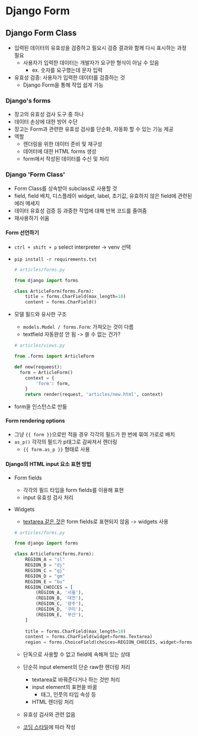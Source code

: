 # Django Form

## Django Form Class

- 입력된 데이터의 유효성을 검증하고 필요시 검증 결과와 함께 다시 표시하는 과정 필요
  - 사용자가 입력한 데이터는 개발자가 요구한 형식이 아닐 수 있음
    - ex. 숫자를 요구했는데 문자 입력
- 유효성 검증: 사용자가 입력한 데이터를 검증하는 것
  - Django Form을 통해 작업 쉽게 가능

### Django's forms

- 장고의 유효성 검사 도구 중 하나
- 데이터 손상에 대한 방어 수단
- 장고는 Form과 관련한 유효성 검사를 단순화, 자동화 할 수 있는 기능 제공
- 역할
  - 렌더링을 위한 데이터 준비 및 재구성
  - 데어터에 대한 HTML forms 생성
  - form에서 작성된 데이터를 수신 및 처리

### Django 'Form Class'

- Form Class를 상속받아 subclass로 사용할 것
- field, field 배치, 디스플레이 widget, label, 초기값, 유효하지 않은 field에 관련된 에러 메세지
- 데이터 유효성 검증 등 과중한 작업에 대해 반복 코드를 줄여줌
- 재사용하기 쉬움

#### Form 선언하기

- `ctrl + shift + p` select interpreter -> venv 선택

- `pip install -r requirements.txt`

  ```python
  # articles/forms.py
  
  from django import forms
  
  class ArticleForm(forms.Form):
      title = forms.CharField(max_length=10)
      content = forms.CharField()
  ```

- 모델 필드와 유사한 구조

  - `models.Model / forms.Form`: 가져오는 것이 다름
  - textfield 자동완성 안 됨 -> 쓸 수 없는 건가?

  ```python
  # articles/views.py
  
  from .forms import ArticleForm
  
  def new(requeest):
  	form = ArticleForm()
      context = {
          'form': form,
      }
      return render(request, 'articles/new.html', context)
  ```

- form을 인스턴스로 만듦

#### Form rendering options

- 그냥 `{{ form }}`으로만 적을 경우 각각의 필드가 한 번에 묶여 가로로 배치
- `as_p()` 각각의 필드가 p태그로 감싸져서 렌더링
  - `{{ form.as_p }}` 형태로 사용

#### Django의 HTML input 요소 표현 방법

- Form fields

  - 각각의 필드 타입을 form fields를 이용해 표현
  - input 유효성 검사 처리

- Widgets

  - [textarea 같은 것](https://docs.djangoproject.com/en/4.0/ref/forms/widgets/)은 form fields로 표현되지 않음 -> widgets 사용

  ```python
  # articles/forms.py
  
  from django import forms
  
  class ArticleForm(forms.Form):
      REGION_A = "sl"
      REGION_B = "dj"
      REGION_C = "gj"
      REGION_D = "gm"
      REGION_E = "bu"
      REGION_CHOICES = [
          (REGION_A, '서울'),
          (REGION_B, '대전'),
          (REGION_C, '광주'),
          (REGION_D, '구미'),
          (REGION_E, '부산'),
      ]
      
      title = forms.CharField(max_length=10)
      content = forms.CharField(widget=forms.Textarea)
      region = forms.ChoiceField(choices=REGION_CHOICES, widget=forms.Select())
  ```

  - 단독으로 사용할 수 없고 field에 속해져 있는 상태

  - 단순히 input element의 단순 raw한 렌더링 처리

    - textarea로 바꿔준다거나 하는 것만 처리
    - input element의 표현을 바꿈
      - 태그, 인풋의 타입 속성 등
    - HTML 렌더링 처리

  - 유효성 검사와 관련 없음

  - [코딩 스타일](https://docs.djangoproject.com/en/dev/internals/contributing/writing-code/coding-style/)에 따라 작성

